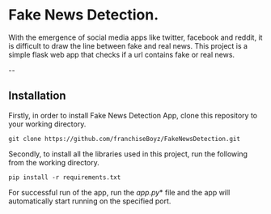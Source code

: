 # Fake News Detection.

With the emergence of social media apps like twitter, facebook and reddit, it is difficult to draw the line between fake and real news.
This project is a simple flask web app that checks if a url contains fake or real news.

--

## Installation
Firstly, in order to install Fake News Detection App, clone this repository to your working directory.

```
git clone https://github.com/franchiseBoyz/FakeNewsDetection.git

```

Secondly, to install all the libraries used in this project, run the following from the working directory.

```
pip install -r requirements.txt

```

For successful run of the app, run the *app.py** file and the app will automatically start running on the specified port.
